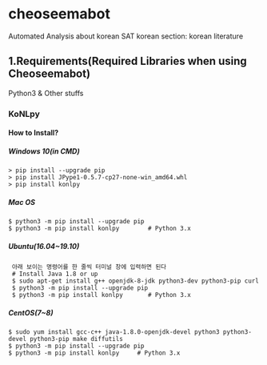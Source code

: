 # cheoseemabot
Automated Analysis about korean SAT korean section: korean literature



## 1.Requirements(Required Libraries when using Cheoseemabot)

Python3 & Other stuffs

### KoNLpy

#### How to Install?

##### Windows 10(in CMD)
    > pip install --upgrade pip
    > pip install JPype1-0.5.7-cp27-none-win_amd64.whl
    > pip install konlpy
##### Mac OS
    $ python3 -m pip install --upgrade pip
    $ python3 -m pip install konlpy        # Python 3.x

##### Ubuntu(16.04~19.10)
     아래 보이는 명령어를 한 줄씩 터미널 창에 입력하면 된다
     # Install Java 1.8 or up
     $ sudo apt-get install g++ openjdk-8-jdk python3-dev python3-pip curl
     $ python3 -m pip install --upgrade pip
     $ python3 -m pip install konlpy       # Python 3.x

##### CentOS(7~8)
    $ sudo yum install gcc-c++ java-1.8.0-openjdk-devel python3 python3-devel python3-pip make diffutils
    $ python3 -m pip install --upgrade pip
    $ python3 -m pip install konlpy     # Python 3.x
    


